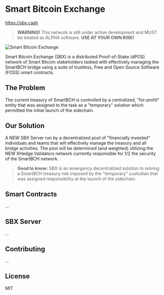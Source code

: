 # Smart Bitcoin Exchange

https://sbx.cash

> __WARNING!__ This network is still under active development and MUST be treated as ALPHA software. __USE AT YOUR OWN RISK!__

![Smart Bitcoin Exchange](https://sbx.cash/poster.jpg)

Smart Bitcoin Exchange (SBX) is a distributed Proof-of-Stake (dPOS) network of Smart Bitcoin stakeholders tasked with effectively managing the SmartBCH bridge using a suite of trustless, Free and Open Source Software (FOSS) smart contracts.

## The Problem

The current treasury of SmartBCH is controlled by a centralized, "for-profit" entity that was assigned to the task as a "temporary" solution which permitted the initial launch of the sidechain.

## Our Solution

A NEW SBX Server run by a decentralized pool of "financially invested" individuals and teams that will effectively manage the treasury and all bridge activities. The pool will be determined (and weighted) utilizing the NEW XHedge Validators network currently responsible for 1/2 the security of the SmartBCH network.

> __Good to know:__ SBX is an emergency decentralized solution to solving a SmartBCH treasury risk imposed by the "temporary" custodian that was assigned responsibility at the launch of the sidechain.

## Smart Contracts

...

## SBX Server

...

## Contributing

...

## License

MIT
